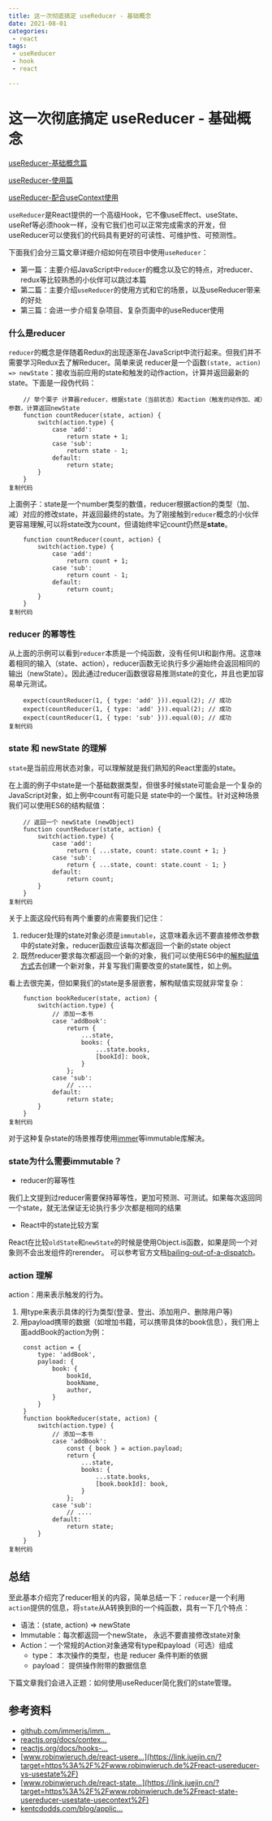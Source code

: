 ```yaml
---
title: 这一次彻底搞定 useReducer - 基础概念
date: 2021-08-01
categories:
 - react
tags:
 - useReducer
 - hook
 - react

---
```

# 这一次彻底搞定 useReducer - 基础概念

[useReducer-基础概念篇](https://juejin.im/post/6844903869437181960)

[useReducer-使用篇](https://juejin.im/post/6844903869604986888)

[useReducer-配合useContext使用](https://juejin.im/post/6844903869609148430)

`useReducer`是React提供的一个高级Hook，它不像useEffect、useState、useRef等必须hook一样，没有它我们也可以正常完成需求的开发，但useReducer可以使我们的代码具有更好的可读性、可维护性、可预测性。

下面我们会分三篇文章详细介绍如何在项目中使用`useReducer`：

- 第一篇：主要介绍JavaScript中`reducer`的概念以及它的特点，对reducer、redux等比较熟悉的小伙伴可以跳过本篇
- 第二篇：主要介绍`useReducer`的使用方式和它的场景，以及useReducer带来的好处
- 第三篇：会进一步介绍复杂项目、复杂页面中的useReducer使用

### 什么是reducer

`reducer`的概念是伴随着Redux的出现逐渐在JavaScript中流行起来。但我们并不需要学习Redux去了解Reducer。简单来说 reducer是一个函数`(state, action) => newState`：接收当前应用的state和触发的动作action，计算并返回最新的state。下面是一段伪代码：

```
    // 举个栗子 计算器reducer，根据state（当前状态）和action（触发的动作加、减）参数，计算返回newState
    function countReducer(state, action) {
        switch(action.type) {
            case 'add':
                return state + 1;
            case 'sub':
                return state - 1;
            default: 
                return state;
        }
    }
复制代码
```

上面例子：state是一个number类型的数值，reducer根据action的类型（加、减）对应的修改state，并返回最终的state。为了刚接触到`reducer`概念的小伙伴更容易理解,可以将state改为count，但请始终牢记count仍然是**state**。

```
    function countReducer(count, action) {
        switch(action.type) {
            case 'add':
                return count + 1;
            case 'sub':
                return count - 1;
            default: 
                return count;
        }
    }
复制代码
```

### reducer 的幂等性

从上面的示例可以看到`reducer`本质是一个纯函数，没有任何UI和副作用。这意味着相同的输入（state、action），reducer函数无论执行多少遍始终会返回相同的输出（newState）。因此通过reducer函数很容易推测state的变化，并且也更加容易单元测试。

```
    expect(countReducer(1, { type: 'add' })).equal(2); // 成功
    expect(countReducer(1, { type: 'add' })).equal(2); // 成功
    expect(countReducer(1, { type: 'sub' })).equal(0); // 成功
复制代码
```

### state 和 newState 的理解

`state`是当前应用状态对象，可以理解就是我们熟知的React里面的state。

在上面的例子中state是一个基础数据类型，但很多时候state可能会是一个复杂的JavaScript对象，如上例中count有可能只是 state中的一个属性。针对这种场景我们可以使用ES6的结构赋值：

```
    // 返回一个 newState (newObject)
    function countReducer(state, action) {
        switch(action.type) {
            case 'add':
                return { ...state, count: state.count + 1; }
            case 'sub':
                return { ...state, count: state.count - 1; }
            default: 
                return count;
        }
    }
复制代码
```

关于上面这段代码有两个重要的点需要我们记住：

1. reducer处理的state对象必须是`immutable`，这意味着永远不要直接修改参数中的state对象，reducer函数应该每次都返回一个新的state object
2. 既然reducer要求每次都返回一个新的对象，我们可以使用ES6中的[解构赋值方式](https://link.juejin.cn/?target=https%3A%2F%2Fdeveloper.mozilla.org%2Fen-US%2Fdocs%2FWeb%2FJavaScript%2FReference%2FOperators%2FSpread_syntax)去创建一个新对象，并复写我们需要改变的state属性，如上例。

看上去很完美，但如果我们的state是多层嵌套，解构赋值实现就非常复杂：

```
    function bookReducer(state, action) {
        switch(action.type) {
            // 添加一本书
            case 'addBook':
                return {
                    ...state,
                    books: {
                        ...state.books,
                        [bookId]: book,
                    }
                };
            case 'sub':
                // ....
            default: 
                return state;
        }
    }
复制代码
```

对于这种复杂state的场景推荐使用[immer](https://link.juejin.cn/?target=https%3A%2F%2Fgithub.com%2Fimmerjs%2Fimmer)等immutable库解决。

### state为什么需要immutable？

- reducer的幂等性

我们上文提到过reducer需要保持幂等性，更加可预测、可测试。如果每次返回同一个state，就无法保证无论执行多少次都是相同的结果

- React中的state比较方案

React在比较`oldState`和`newState`的时候是使用Object.is函数，如果是同一个对象则不会出发组件的rerender。 可以参考官方文档[bailing-out-of-a-dispatch](https://link.juejin.cn/?target=https%3A%2F%2Freactjs.org%2Fdocs%2Fhooks-reference.html%23bailing-out-of-a-dispatch)。

### action 理解

action：用来表示触发的行为。

1. 用type来表示具体的行为类型(登录、登出、添加用户、删除用户等)
2. 用payload携带的数据（如增加书籍，可以携带具体的book信息），我们用上面addBook的action为例：

```
    const action = {
        type: 'addBook',
        payload: {
            book: {
                bookId,
                bookName,
                author,
            }
        }
    }
    function bookReducer(state, action) {
        switch(action.type) {
            // 添加一本书
            case 'addBook':
                const { book } = action.payload;
                return {
                    ...state,
                    books: {
                        ...state.books,
                        [book.bookId]: book,
                    }
                };
            case 'sub':
                // ....
            default: 
                return state;
        }
    }
复制代码
```

## 总结

至此基本介绍完了reducer相关的内容，简单总结一下：`reducer`是一个利用`action`提供的信息，将`state`从A转换到B的一个纯函数，具有一下几个特点：

- 语法：(state, action) => newState
- Immutable：每次都返回一个newState， 永远不要直接修改state对象
- Action：一个常规的Action对象通常有type和payload（可选）组成
  - type： 本次操作的类型，也是 reducer 条件判断的依据
  - payload： 提供操作附带的数据信息

下篇文章我们会进入正题：如何使用useReducer简化我们的state管理。

## 参考资料

- [github.com/immerjs/imm…](https://link.juejin.cn/?target=https%3A%2F%2Fgithub.com%2Fimmerjs%2Fimmer)
- [reactjs.org/docs/contex…](https://link.juejin.cn/?target=https%3A%2F%2Freactjs.org%2Fdocs%2Fcontext.html)
- [reactjs.org/docs/hooks-…](https://link.juejin.cn/?target=https%3A%2F%2Freactjs.org%2Fdocs%2Fhooks-faq.html)
- [www.robinwieruch.de/react-usere…](https://link.juejin.cn/?target=https%3A%2F%2Fwww.robinwieruch.de%2Freact-usereducer-vs-usestate%2F)
- [www.robinwieruch.de/react-state…](https://link.juejin.cn/?target=https%3A%2F%2Fwww.robinwieruch.de%2Freact-state-usereducer-usestate-usecontext%2F)
- [kentcdodds.com/blog/applic…](https://link.juejin.cn/?target=https%3A%2F%2Fkentcdodds.com%2Fblog%2Fapplication-state-management-with-react)